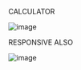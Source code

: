 CALCULATOR

![image](https://github.com/MohamedSameer10/CALCULATOR/assets/154678407/c13d86fa-245f-4e4a-9c14-469efd41e654)


RESPONSIVE ALSO

![image](https://github.com/MohamedSameer10/CALCULATOR/assets/154678407/570077a2-98eb-4d05-bada-052d5ff1cd2b)
